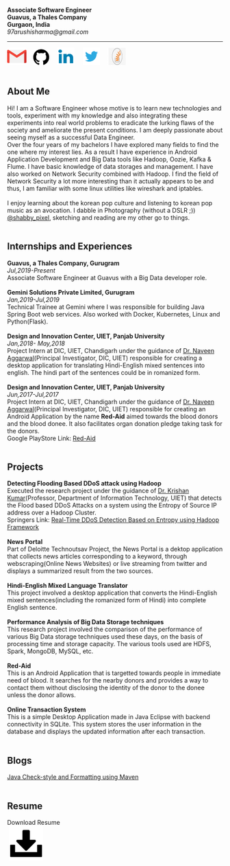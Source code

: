 **Associate Software Engineer**<br>
**Guavus, a Thales Company**<br>
**Gurgaon, India**<br>
_97arushisharma@gmail.com_
<hr>
 
[<img src="281769.png" width="45" height="40" float="center">](mailto:97arushisharma@gmail.com)&nbsp;&nbsp;&nbsp;
[<img src="git.svg" width="37" height="37">](https://github.com/97arushisharma)&nbsp;&nbsp;&nbsp;&nbsp;
[<img src="Linkedin-icon.png" width="40" height="40">](https://linkedin.com/in/aru-sha4/)&nbsp;&nbsp;&nbsp;&nbsp;
[<img src="twitter.webp" width="40" height="40">](https://mobile.twitter.com/aru_sha4)&nbsp;&nbsp;&nbsp;&nbsp;
[<img src="images (18).jpeg" width="40" height="40">](https://stackoverflow.com/users/12485228/aru-sha4?tab=profile)<br><br>

## About Me
Hi! I am a Software Engineer whose motive is to learn new technologies and tools, experiment with my knowledge and also integrating these experiments into real world problems to eradicate the lurking flaws of the society and ameliorate the present conditions. I am deeply passionate about seeing myself as a successful Data Engineer.<br>
Over the four years of my bachelors I have explored many fields to find the one where my interest lies. As a result I have experience in Android Application Development and Big Data tools like Hadoop, Oozie, Kafka & Flume. I have basic knowledge of data storages and management. I have also worked on Network Security combined with Hadoop. I find the field of Network Security a lot more interesting than it actually appears to be and thus, I am familiar with some linux utilities like wireshark and iptables. <br>
<br>
I enjoy learning about the korean pop culture and listening to korean pop music as an avocation. I dabble in Photography
(without a DSLR ;)) [@shabby_pixel](https://instagram.com/shabby_pixel?igshid=s8hu8aptf1vj), sketching and reading are my other go to things.<br><br>
## Internships and Experiences
**Guavus, a Thales Company, Gurugram**<br>
_Jul,2019-Present_<br>
Associate Software Engineer at Guavus with a Big Data developer role.<br><br>
**Gemini Solutions Private Limited, Gurugram**<br>
_Jan,2019-Jul,2019_<br>
Technical Trainee at Gemini where I was responsible for building Java Spring Boot web services. Also worked with Docker, Kubernetes, Linux and Python(Flask).<br><br>
**Design and Innovation Center, UIET, Panjab University**<br>
_Jan,2018- May,2018_<br>
Project Intern at DIC, UIET, Chandigarh under the guidance of [Dr. Naveen Aggarwal](http://uiet.puchd.ac.in/faculty2018/cvs%20of%20CSE/NaveenAggarwal.pdf)(Principal Investigator, DIC, UIET) responsible for creating a desktop application for translating Hindi-English mixed sentences into english. The hindi part of the sentences could be in romanized form.<br><br>
**Design and Innovation Center, UIET, Panjab University**<br>
_Jun,2017-Jul,2017_<br>
Project Intern at DIC, UIET, Chandigarh under the guidance of [Dr. Naveen Aggarwal](http://uiet.puchd.ac.in/faculty2018/cvs%20of%20CSE/NaveenAggarwal.pdf)(Principal Investigator, DIC, UIET) responsible for creating an Android Application by the name **Red-Aid** aimed towards the blood donors and the blood donee. It also facilitates organ donation pledge taking task for the donors.<br>
Google PlayStore Link: [Red-Aid](https://play.google.com/store/apps/details?id=com.DIC.RedAid.Application)<br><br>
## Projects
**Detecting Flooding Based DDoS attack using Hadoop**<br>
Executed the research project under the guidance of [Dr. Krishan Kumar](http://uiet.puchd.ac.in/faculty2018/cvs%20of%20IT/Dr_Krishan.pdf)(Professor, Department of Information Technology, UIET) that detects the Flood based DDoS Attacks on a system using the Entropy of Source IP address over a Hadoop Cluster.<br>
Springers Link: [Real-Time DDoS Detection Based on Entropy using Hadoop Framework](https://link.springer.com/chapter/10.1007%2F978-981-32-9515-5_28)<br><br>
**News Portal**<br>
Part of Deloitte Technoutsav Project, the News Portal is a dektop application that collects news articles corresponding to a keyword, through webscraping(Online News Websites) or live streaming from twitter and displays a summarized result from the two sources.<br><br>
**Hindi-English Mixed Language Translator**<br>
This project involved a desktop application that converts the Hindi-English mixed sentences(including the romanized form of Hindi) into complete English sentence.<br><br>
**Performance Analysis of Big Data Storage techniques**<br>
This research project involved the comparison of the performance of various Big Data storage techniques used these days, on the basis of processing time and storage capacity. The various tools used are HDFS, Spark, MongoDB, MySQL, etc.<br><br>
**Red-Aid**<br>
This is an Android Application that is targetted towards people in immediate need of blood. It searches for the nearby donors and provides a way to contact them without disclosing the identity of the donor to the donee unless the donor allows.<br><br>
**Online Transaction System**<br>
This is a simple Desktop Application made in Java Eclipse with backend connectivity in SQLite. This system stores the user information in the database and displays the updated information after each transaction.<br><br>
## Blogs
[Java Check-style and Formatting using Maven](https://medium.com/@aru_sha4/java-check-style-and-formatting-using-maven-a1a1b4e6e10a)<br><br>
## Resume
Download Resume<br>
&nbsp;[<img src="download2.png" width="80" height="80" align="center">](ArushiResume(Oct).pdf)
